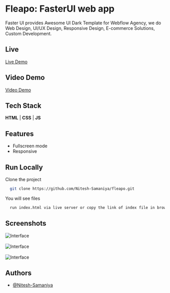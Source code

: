 # Fleapo: FasterUI web app

Faster UI provides Awesome UI Dark Template for Webflow Agency, we do Web Design, UI/UX Design, Responsive Design, E-commerce Solutions, Custom Development.

## Live

[Live Demo](https://664078cebcb7ce9cfd800d58--grand-blancmange-7fc2f7.netlify.app/)

## Video Demo

[Video Demo](https://drive.google.com/file/d/1oq4SYqjr0BrhPWAhIGTkL74-pCz8CXJd/view?usp=sharing)

## Tech Stack

**HTML** | 
**CSS**  |
**JS** 

## Features

- Fullscreen mode
- Responsive

## Run Locally

Clone the project

```bash
  git clone https://github.com/Nitesh-Samaniya/fleapo.git
```

You will see files

```bash
  run index.html via live server or copy the link of index file in browser.
```

## Screenshots

![Interface](https://masai-course.s3.ap-south-1.amazonaws.com/editor/uploads/2024-05-12/Screenshot%202024-05-12%20125506_109424.png)
<br />
<br />
![Interface](https://masai-course.s3.ap-south-1.amazonaws.com/editor/uploads/2024-05-12/Screenshot%202024-05-12%20125650_578692.png)
<br />
<br />
![Interface](https://masai-course.s3.ap-south-1.amazonaws.com/editor/uploads/2024-05-12/Screenshot%202024-05-12%20125750_497252.png)


## Authors

- [@Nitesh-Samaniya](https://github.com/Nitesh-Samaniya)
